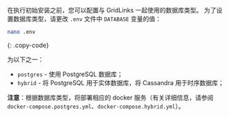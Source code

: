 在执行初始安装之前，您可以配置与 GridLinks 一起使用的数据库类型。
为了设置数据库类型，请更改 `.env` 文件中 `DATABASE` 变量的值：

```bash
nano .env
```
{: .copy-code}

为以下之一：

- `postgres` - 使用 PostgreSQL 数据库；
- `hybrid` - 将 PostgreSQL 用于实体数据库，将 Cassandra 用于时序数据库；

**注意**：根据数据库类型，将部署相应的 docker 服务（有关详细信息，请参阅 `docker-compose.postgres.yml`、`docker-compose.hybrid.yml`）。